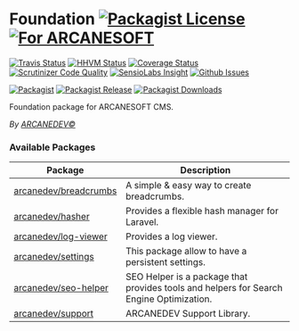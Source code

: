 # Foundation [![Packagist License][badge_license]](LICENSE.md) [![For ARCANESOFT][badge_arcanesoft]](https://github.com/ARCANEDEV/Foundation#foundation)

[![Travis Status][badge_build]](https://travis-ci.org/ARCANESOFT/Foundation)
[![HHVM Status][badge_hhvm]](http://hhvm.h4cc.de/package/arcanesoft/foundation)
[![Coverage Status][badge_coverage]](https://scrutinizer-ci.com/g/ARCANESOFT/Foundation/?branch=master)
[![Scrutinizer Code Quality][badge_quality]](https://scrutinizer-ci.com/g/ARCANESOFT/Foundation/?branch=master)
[![SensioLabs Insight][badge_insight]](https://insight.sensiolabs.com/projects/0e0105f7-211f-47cb-a7b8-e6357e2f616b)
[![Github Issues][badge_issues]](https://github.com/ARCANESOFT/Foundation/issues)

[![Packagist][badge_package]](https://packagist.org/packages/arcanesoft/foundation)
[![Packagist Release][badge_release]](https://packagist.org/packages/arcanesoft/foundation)
[![Packagist Downloads][badge_downloads]](https://packagist.org/packages/arcanesoft/foundation)

[badge_license]:    http://img.shields.io/packagist/l/arcanesoft/foundation.svg?style=flat-square
[badge_arcanesoft]: https://img.shields.io/badge/For-ARCANESOFT%20CMS-605CA8.svg?style=flat-square

[badge_build]:      http://img.shields.io/travis/ARCANESOFT/Foundation.svg?style=flat-square
[badge_hhvm]:       https://img.shields.io/hhvm/arcanesoft/foundation.svg?style=flat-square
[badge_coverage]:   https://img.shields.io/scrutinizer/coverage/g/ARCANESOFT/Foundation.svg?style=flat-square
[badge_quality]:    https://img.shields.io/scrutinizer/g/ARCANESOFT/Foundation.svg?style=flat-square
[badge_insight]:    https://img.shields.io/sensiolabs/i/0e0105f7-211f-47cb-a7b8-e6357e2f616b.svg?style=flat-square
[badge_issues]:     http://img.shields.io/github/issues/ARCANESOFT/Foundation.svg?style=flat-square

[badge_package]:    https://img.shields.io/badge/package-arcanesoft/foundation-blue.svg?style=flat-square
[badge_release]:    https://img.shields.io/packagist/v/arcanesoft/foundation.svg?style=flat-square
[badge_downloads]:  https://img.shields.io/packagist/dt/arcanesoft/foundation.svg?style=flat-square

Foundation package for ARCANESOFT CMS.

*By [ARCANEDEV&copy;](http://www.arcanedev.net/)*

### Available Packages

| Package                                                           | Description                                                                             |
| ----------------------------------------------------------------- | --------------------------------------------------------------------------------------- |
| [arcanedev/breadcrumbs](https://github.com/ARCANEDEV/Breadcrumbs) | A simple &amp; easy way to create breadcrumbs.                                          |
| [arcanedev/hasher](https://github.com/ARCANEDEV/Hasher)           | Provides a flexible hash manager for Laravel.                                           |
| [arcanedev/log-viewer](https://github.com/ARCANEDEV/LogViewer)    | Provides a log viewer.                                                                  |
| [arcanedev/settings](https://github.com/ARCANEDEV/Settings)       | This package allow to have a persistent settings.                                       |
| [arcanedev/seo-helper](https://github.com/ARCANEDEV/SEO-Helper)   | SEO Helper is a package that provides tools and helpers for Search Engine Optimization. |
| [arcanedev/support](https://github.com/ARCANEDEV/Support)         | ARCANEDEV Support Library.                                                              |
